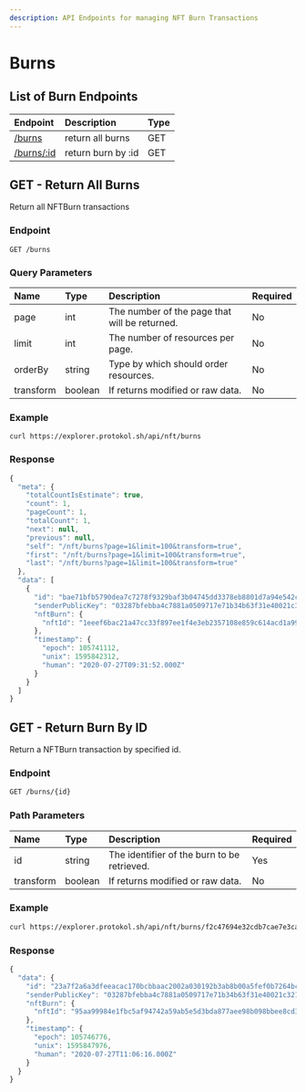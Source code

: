 ```yaml
---
description: API Endpoints for managing NFT Burn Transactions
---
```


# Burns

## List of Burn Endpoints

| Endpoint | Description | Type |
| :--- | :--- | :--- |
| [/burns](https://docs.protokol.com/nft/nft-base-api/burns#get-return-all-burns) | return all burns | GET |
| [/burns/:id](https://docs.protokol.com/nft/nft-base-api/burns#get-return-burn-by-id) | return burn by :id | GET |

## GET - Return All Burns

Return all NFTBurn transactions

### Endpoint

```text
GET /burns
```

### **Query Parameters**

| **Name** | Type | Description | Required |
| :--- | :--- | :--- | :--- |
| page | int | The number of the page that will be returned. | No |
| limit | int | The number of resources per page. | No |
| orderBy | string | Type by which should order resources. | No |
| transform | boolean | If returns modified or raw data. | No |

### Example

```text
curl https://explorer.protokol.sh/api/nft/burns
```

### Response

```javascript
{
  "meta": {
    "totalCountIsEstimate": true,
    "count": 1,
    "pageCount": 1,
    "totalCount": 1,
    "next": null,
    "previous": null,
    "self": "/nft/burns?page=1&limit=100&transform=true",
    "first": "/nft/burns?page=1&limit=100&transform=true",
    "last": "/nft/burns?page=1&limit=100&transform=true"
  },
  "data": [
    {
      "id": "bae71bfb5790dea7c7278f9329baf3b04745dd3378eb8801d7a94e542cd89908",
      "senderPublicKey": "03287bfebba4c7881a0509717e71b34b63f31e40021c321f89ae04f84be6d6ac37",
      "nftBurn": {
        "nftId": "1eeef6bac21a47cc33f897ee1f4e3eb2357108e859c614acd1a99e0a1cc5a117"
      },
      "timestamp": {
        "epoch": 105741112,
        "unix": 1595842312,
        "human": "2020-07-27T09:31:52.000Z"
      }
    }
  ]
}
```

## GET - Return Burn By ID

Return a NFTBurn transaction by specified id.

### Endpoint

```bash
GET /burns/{id}
```

### Path Parameters

| Name | Type | Description | Required |
| :--- | :--- | :--- | :--- |
| id | string | The identifier of the burn to be retrieved. | Yes |
| transform | boolean | If returns modified or raw data. | No |

### Example

```bash
curl https://explorer.protokol.sh/api/nft/burns/f2c47694e32cdb7cae7e3ca8726836fac323a3175559277469faf541ae49c5b4
```

### Response

```javascript
{
  "data": {
    "id": "23a7f2a6a3dfeeacac170bcbbaac2002a030192b3ab8b00a5fef0b7264bc7f02",
    "senderPublicKey": "03287bfebba4c7881a0509717e71b34b63f31e40021c321f89ae04f84be6d6ac37",
    "nftBurn": {
      "nftId": "95aa99984e1fbc5af94742a59ab5e5d3bda877aee98b098bbee8cd33afc9f26c"
    },
    "timestamp": {
      "epoch": 105746776,
      "unix": 1595847976,
      "human": "2020-07-27T11:06:16.000Z"
    }
  }
}
```

